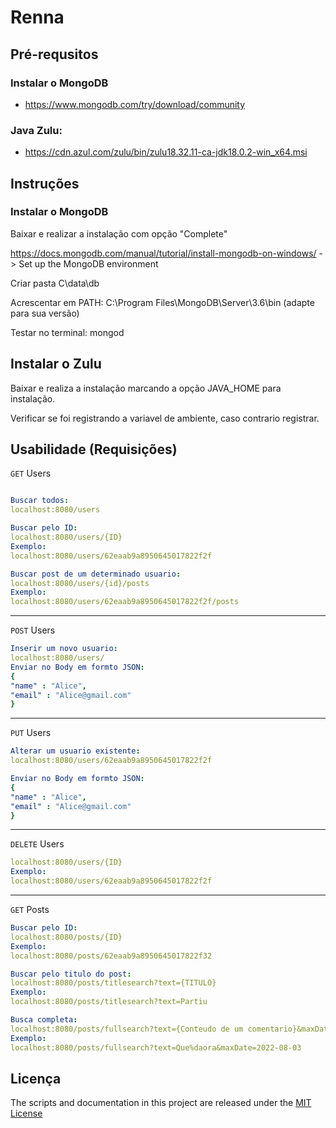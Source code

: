 # Renna

## Pré-requsitos

### Instalar o MongoDB

- https://www.mongodb.com/try/download/community

### Java Zulu: 

- https://cdn.azul.com/zulu/bin/zulu18.32.11-ca-jdk18.0.2-win_x64.msi

## Instruções

### Instalar o MongoDB

Baixar e realizar a instalação com opção "Complete"

https://docs.mongodb.com/manual/tutorial/install-mongodb-on-windows/ -> Set up the MongoDB environment

Criar pasta C\data\db

Acrescentar em PATH: C:\Program Files\MongoDB\Server\3.6\bin (adapte para sua versão)

Testar no terminal: mongod

## Instalar o Zulu

Baixar e realiza a instalação marcando a opção JAVA_HOME para instalação.

Verificar se foi registrando a variavel de ambiente, caso contrario registrar.

## Usabilidade (Requisições)

`GET` Users

```yaml

Buscar todos:
localhost:8080/users
```
```yaml
Buscar pelo ID:
localhost:8080/users/{ID}
Exemplo:
localhost:8080/users/62eaab9a8950645017822f2f
```
```yaml
Buscar post de um determinado usuario:
localhost:8080/users/{id}/posts
Exemplo:
localhost:8080/users/62eaab9a8950645017822f2f/posts
```
____________________________________________________________________________________________________________________

`POST` Users

```yaml
Inserir um novo usuario:
localhost:8080/users/
Enviar no Body em formto JSON:
{
"name" : "Alice",
"email" : "Alice@gmail.com"
}
```
____________________________________________________________________________________________________________________
`PUT` Users
```yaml
Alterar um usuario existente:
localhost:8080/users/62eaab9a8950645017822f2f

Enviar no Body em formto JSON:
{
"name" : "Alice",
"email" : "Alice@gmail.com"
}
```
____________________________________________________________________________________________________________________
`DELETE` Users
```yaml
localhost:8080/users/{ID}
Exemplo:
localhost:8080/users/62eaab9a8950645017822f2f
```
____________________________________________________________________________________________________________________
`GET` Posts
```yaml
Buscar pelo ID:
localhost:8080/posts/{ID}
Exemplo:
localhost:8080/posts/62eaab9a8950645017822f32
```
```yaml
Buscar pelo titulo do post:
localhost:8080/posts/titlesearch?text={TITULO}
Exemplo:
localhost:8080/posts/titlesearch?text=Partiu
```
```yaml
Busca completa:
localhost:8080/posts/fullsearch?text={Conteudo de um comentario}&maxDat={DATA}
Exemplo:
localhost:8080/posts/fullsearch?text=Que%daora&maxDate=2022-08-03
```


## Licença

The scripts and documentation in this project are released under the [MIT License](license)
